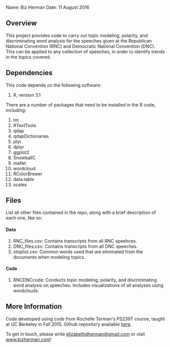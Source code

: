 Name: Biz Herman
Date: 11 August 2016

## Overview

This project provides code to carry out topic modeling, polarity, and discriminating word analysis for the speeches given at the Republican National Convention (RNC) and Democratic National Convention (DNC). This can be applied to any collection of speeches, in order to identify trends in the topics covered.

## Dependencies

This code depends on the following software:

1. R, version 3.1

There are a number of packages that need to be installed in the R code, including:

1. tm
2. RTextTools
3. qdap
4. qdapDictionaries
5. plyr
5. dplyr
6. ggplot2
7. SnowballC
8. mallet
9. wordcloud
10. RColorBrewer
11. data.table
12. scales

## Files

List all other files contained in the repo, along with a brief description of each one, like so:

#### Data

1. RNC_files.csv: Contains transcripts from all RNC speehces.
2. DNC_files.csv: Contains transcripts from all DNC speeches.
3. stoplist.csv: Common words used that are eliminated from the documents when modeling topics.

#### Code

1. RNCDNCcode: Conducts topic modeling, polarity, and discriminating word analysis on speeches. Includes visualizations of all analyses using wordclouds.

## More Information

Code developed using code from Rochelle Terman's PS239T course, taught at UC Berkeley in Fall 2015. Github repository available <a href="https://github.com/rochelleterman/PS239T">here</a>.

To get in touch, please write elizabethdherman@gmail.com or visit www.bizherman.com!
